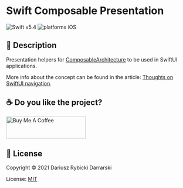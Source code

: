 # Swift Composable Presentation

![Swift v5.4](https://img.shields.io/badge/swift-v5.4-orange.svg)
![platforms iOS](https://img.shields.io/badge/platforms-iOS-blue.svg)

## 📝 Description

Presentation helpers for [ComposableArchitecture](https://github.com/pointfreeco/swift-composable-architecture/) to be used in SwiftUI applications.

More info about the concept can be found in the article: [Thoughts on SwiftUI navigation](https://github.com/darrarski/darrarski/blob/main/2021/04/Thoughts-on-SwiftUI-navigation/README.md).

## ☕️ Do you like the project?

<a href="https://www.buymeacoffee.com/darrarski" target="_blank"><img src="https://cdn.buymeacoffee.com/buttons/v2/default-yellow.png" alt="Buy Me A Coffee" height="60" width="217" style="height: 60px !important;width: 217px !important;" ></a>

## 📄 License

Copyright © 2021 Dariusz Rybicki Darrarski

License: [MIT](LICENSE)
